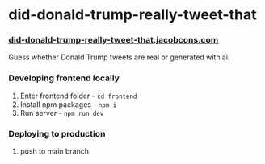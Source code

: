 # did-donald-trump-really-tweet-that
### [did-donald-trump-really-tweet-that.jacobcons.com](https://did-donald-trump-really-tweet-that.jacobcons.com)

Guess whether Donald Trump tweets are real or generated with ai.

### Developing frontend locally
1. Enter frontend folder - `cd frontend`
2. Install npm packages - `npm i`
3. Run server - `npm run dev`

### Deploying to production
1. push to main branch
